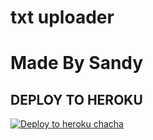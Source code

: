 # txt uploader

# Made By Sandy


## DEPLOY TO HEROKU


[![Deploy to heroku chacha](https://www.herokucdn.com/deploy/button.svg)](https://dashboard.heroku.com/new?template=https://github.com/Sandeep9450/Txt-file-uploader62786)
